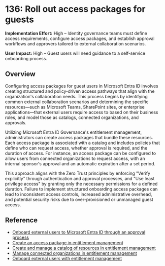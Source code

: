 # 136: Roll out access packages for guests

**Implementation Effort:** High – Identity governance teams must define access requirements, configure access packages, and establish approval workflows and approvers tailored to external collaboration scenarios.

**User Impact:** High – Guest users will need guidance to a self-service onboarding process.

## Overview

Configuring access packages for guest users in Microsoft Entra ID involves creating structured and policy-driven access pathways that align with the organization's collaboration needs. This process begins by identifying common external collaboration scenarios and determining the specific resources—such as Microsoft Teams, SharePoint sites, or enterprise applications—that external users require access to based on their business roles, and model those as catalogs, connected organizations, and approvals. 

Utilizing Microsoft Entra ID Governance's entitlement management, administrators can create access packages that bundle these resources. Each access package is associated with a catalog and includes policies that define who can request access, whether approval is required, and the duration of access. For instance, an access package can be configured to allow users from connected organizations to request access, with an internal sponsor's approval and an automatic expiration after a set period.

This approach aligns with the Zero Trust principles by enforcing "Verify explicitly" through authentication and approval processes, and "Use least privilege access" by granting only the necessary permissions for a defined duration. Failure to implement structured onboarding access packages can lead to inconsistent access controls, increased administrative overhead, and potential security risks due to over-provisioned or unmanaged guest access.

## Reference

* [Onboard external users to Microsoft Entra ID through an approval process](https://learn.microsoft.com/en-us/entra/id-governance/entitlement-management-onboard-external-user)
* [Create an access package in entitlement management](https://learn.microsoft.com/en-us/entra/id-governance/entitlement-management-access-package-create)
* [Create and manage a catalog of resources in entitlement management](https://learn.microsoft.com/en-us/entra/id-governance/entitlement-management-catalog-create)
* [Manage connected organizations in entitlement management](https://learn.microsoft.com/en-us/entra/id-governance/entitlement-management-organization)
* [Onboard external users with entitlement management](https://learn.microsoft.com/en-us/entra/id-governance/entitlement-management-onboard)


